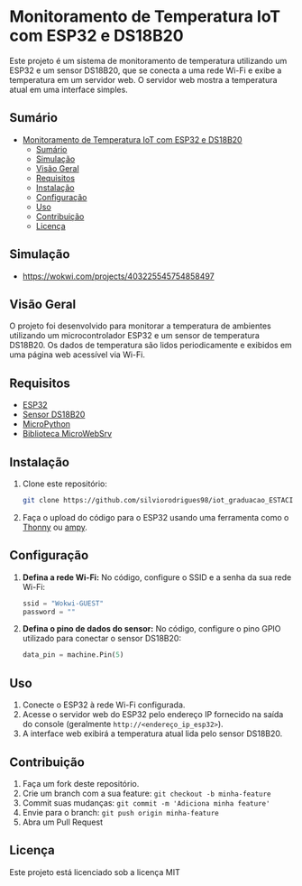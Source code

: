 
# Monitoramento de Temperatura IoT com ESP32 e DS18B20

Este projeto é um sistema de monitoramento de temperatura utilizando um ESP32 e um sensor DS18B20, que se conecta a uma rede Wi-Fi e exibe a temperatura em um servidor web. O servidor web mostra a temperatura atual em uma interface simples.

## Sumário

- [Monitoramento de Temperatura IoT com ESP32 e DS18B20](#monitoramento-de-temperatura-iot-com-esp32-e-ds18b20)
  - [Sumário](#sumário)
  - [Simulação](#simulação)
  - [Visão Geral](#visão-geral)
  - [Requisitos](#requisitos)
  - [Instalação](#instalação)
  - [Configuração](#configuração)
  - [Uso](#uso)
  - [Contribuição](#contribuição)
  - [Licença](#licença)

## Simulação

- https://wokwi.com/projects/403225545754858497

## Visão Geral

O projeto foi desenvolvido para monitorar a temperatura de ambientes utilizando um microcontrolador ESP32 e um sensor de temperatura DS18B20. Os dados de temperatura são lidos periodicamente e exibidos em uma página web acessível via Wi-Fi.

## Requisitos

- [ESP32](https://www.espressif.com/en/products/socs/esp32)
- [Sensor DS18B20](https://datasheets.maximintegrated.com/en/ds/DS18B20.pdf)
- [MicroPython](https://micropython.org/)
- [Biblioteca MicroWebSrv](https://github.com/jczic/MicroWebSrv)

## Instalação

1. Clone este repositório:
   ```sh
   git clone https://github.com/silviorodrigues98/iot_graduacao_ESTACIO.git
   ```
2. Faça o upload do código para o ESP32 usando uma ferramenta como o [Thonny](https://thonny.org/) ou [ampy](https://github.com/scientifichackers/ampy).

## Configuração

1. **Defina a rede Wi-Fi:**
   No código, configure o SSID e a senha da sua rede Wi-Fi:
   ```python
   ssid = "Wokwi-GUEST"
   password = ""
   ```

2. **Defina o pino de dados do sensor:**
   No código, configure o pino GPIO utilizado para conectar o sensor DS18B20:
   ```python
   data_pin = machine.Pin(5)
   ```

## Uso

1. Conecte o ESP32 à rede Wi-Fi configurada.
2. Acesse o servidor web do ESP32 pelo endereço IP fornecido na saída do console (geralmente `http://<endereço_ip_esp32>`).
3. A interface web exibirá a temperatura atual lida pelo sensor DS18B20.

## Contribuição

1. Faça um fork deste repositório.
2. Crie um branch com a sua feature: `git checkout -b minha-feature`
3. Commit suas mudanças: `git commit -m 'Adiciona minha feature'`
4. Envie para o branch: `git push origin minha-feature`
5. Abra um Pull Request

## Licença

Este projeto está licenciado sob a licença MIT
